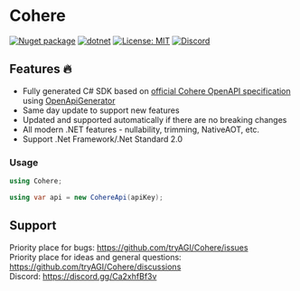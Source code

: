 # Cohere

[![Nuget package](https://img.shields.io/nuget/vpre/Cohere)](https://www.nuget.org/packages/Cohere/)
[![dotnet](https://github.com/tryAGI/Cohere/actions/workflows/dotnet.yml/badge.svg?branch=main)](https://github.com/tryAGI/Cohere/actions/workflows/dotnet.yml)
[![License: MIT](https://img.shields.io/github/license/tryAGI/Cohere)](https://github.com/tryAGI/Cohere/blob/main/LICENSE.txt)
[![Discord](https://img.shields.io/discord/1115206893015662663?label=Discord&logo=discord&logoColor=white&color=d82679)](https://discord.gg/Ca2xhfBf3v)

## Features 🔥
- Fully generated C# SDK based on [official Cohere OpenAPI specification](https://raw.githubusercontent.com/cohere-ai/cohere-developer-experience/main/cohere-openapi.yaml) using [OpenApiGenerator](https://github.com/HavenDV/OpenApiGenerator)
- Same day update to support new features
- Updated and supported automatically if there are no breaking changes
- All modern .NET features - nullability, trimming, NativeAOT, etc.
- Support .Net Framework/.Net Standard 2.0

### Usage
```csharp
using Cohere;

using var api = new CohereApi(apiKey);
```

## Support

Priority place for bugs: https://github.com/tryAGI/Cohere/issues  
Priority place for ideas and general questions: https://github.com/tryAGI/Cohere/discussions  
Discord: https://discord.gg/Ca2xhfBf3v  